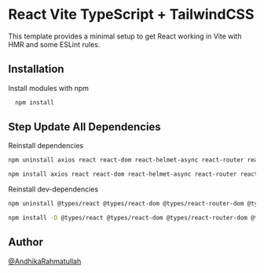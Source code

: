 # React Vite TypeScript + TailwindCSS

This template provides a minimal setup to get React working in Vite with HMR and some ESLint rules.

## Installation

Install modules with npm

```bash
  npm install
```

## Step Update All Dependencies

Reinstall dependencies

```bash
npm uninstall axios react react-dom react-helmet-async react-router react-router-dom swr react-responsive tailwind-merge class-variance-authority
```

```bash
npm install axios react react-dom react-helmet-async react-router react-router-dom swr react-responsive tailwind-merge class-variance-authority
```

Reinstall dev-dependencies

```bash
npm uninstall @types/react @types/react-dom @types/react-router-dom @typescript-eslint/eslint-plugin @typescript-eslint/parser @vitejs/plugin-react eslint eslint-config-airbnb eslint-config-prettier eslint-config-react-app eslint-import-resolver-alias eslint-plugin-flowtype eslint-plugin-import eslint-plugin-prettier eslint-plugin-react eslint-plugin-react-hooks eslint-plugin-react-refresh eslint-plugin-unused-imports prettier typescript vite tailwindcss postcss autoprefixer @types/node prettier-plugin-tailwindcss
```

```bash
npm install -D @types/react @types/react-dom @types/react-router-dom @typescript-eslint/eslint-plugin @typescript-eslint/parser @vitejs/plugin-react eslint eslint-config-airbnb eslint-config-prettier eslint-config-react-app eslint-import-resolver-alias eslint-plugin-flowtype eslint-plugin-import eslint-plugin-prettier eslint-plugin-react eslint-plugin-react-hooks eslint-plugin-react-refresh eslint-plugin-unused-imports prettier typescript vite tailwindcss postcss autoprefixer @types/node prettier-plugin-tailwindcss
```

## Author

[@AndhikaRahmatullah](https://github.com/AndhikaRahmatullah)

